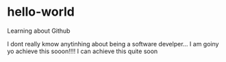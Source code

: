 # hello-world
Learning about Github

I dont really kmow anytinhing about being a software develper... I am goiny yo achieve this sooon!!!! I can achieve this quite soon
